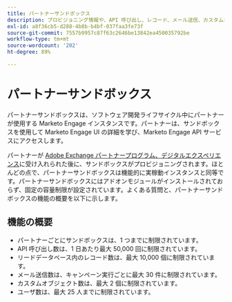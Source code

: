 ```yaml
---
title: パートナーサンドボックス
description: プロビジョニング情報や、API 呼び出し、レコード、メール送信、カスタムオブジェクト、ユーザーの制限を含む、Marketo Engage パートナーサンドボックスの概要です。
exl-id: a8f36cb5-d288-4b8b-b4bf-037faa3fe73f
source-git-commit: 7557b9957c87f63c2646be13842ea450035792be
workflow-type: tm+mt
source-wordcount: '202'
ht-degree: 89%

---
```


# パートナーサンドボックス

パートナーサンドボックスは、ソフトウェア開発ライフサイクル中にパートナーが使用する Marketo Engage インスタンスです。パートナーは、サンドボックスを使用して Marketo Engage UI の詳細を学び、Marketo Engage API サービスにアクセスします。

パートナーが [Adobe Exchange パートナープログラム、デジタルエクスペリエンス](http://partners.adobe.com/technologyprogram/experiencecloud.html)に受け入れられた後に、サンドボックスがプロビジョニングされます。ほとんどの点で、パートナーサンドボックスは機能的に実稼動インスタンスと同等です。パートナーサンドボックスにはアドオンモジュールがインストールされておらず、固定の容量制限が設定されています。よくある質問と、パートナーサンドボックスの機能の概要を以下に示します。

## 機能の概要

- パートナーごとにサンドボックスは、1 つまでに制限されています。
- API 呼び出し数は、1 日あたり最大 50,000 回に制限されています。
- リードデータベース内のレコード数は、最大 10,000 個に制限されています。
- メール送信数は、キャンペーン実行ごとに最大 30 件に制限されています。
- カスタムオブジェクト数は、最大 2 個に制限されています。
- ユーザ数は、最大 25 人までに制限されています。
